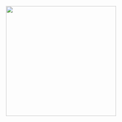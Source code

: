 <div align="center">
      <img src="https://raw.githubusercontent.com/4sh13y/4sh13y/main/panda.gif" width="300" height="300"/>
</div>
